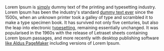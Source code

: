 Lorem Ipsum is <a href = '#'>simply</a> dummy text of the printing and typesetting industry. Lorem Ipsum has been the industry's standard <a href = '#'>dummy text ever</a> since the 1500s, when an unknown printer took a galley of type and scrambled it to make a type specimen book. It has survived not only five centuries, but also the leap into electronic <a href = '#'>typesetting</a>, remaining essentially unchanged. It was popularised in the 1960s with the release of Letraset sheets containing Lorem Ipsum passages, and more recently with desktop publishing software <a href = '#'>like Aldus PageMaker</a> including versions of Lorem Ipsum.
